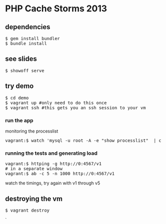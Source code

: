 # PHP Cache Storms 2013

## dependencies
<pre>
$ gem install bundler
$ bundle install
</pre>

## see slides
<pre>
$ showoff serve
</pre>


## try demo
<pre>
$ cd demo
$ vagrant up #only need to do this once
$ vagrant ssh #this gets you an ssh session to your vm
</pre>

### run the app
monitoring the processlist
<pre>
vagrant:$ watch 'mysql -u root -A -e "show processlist"  | cut -f 6,7,8 | grep -v NULL' 
</pre>



### running the tests and generating load
<pre>
vagrant:$ httping -g http://0:4567/v1
# in a separate window
vagrant:$ ab -c 5 -n 1000 http://0:4567/v1
</pre>

watch the timings, try again with v1 through v5


## destroying the vm
<pre>
$ vagrant destroy
</pre>`
